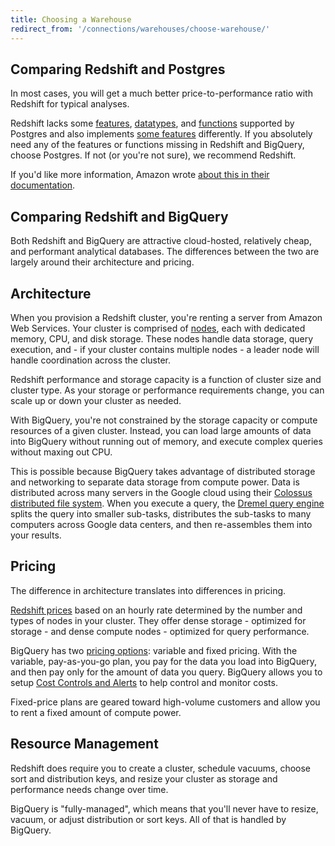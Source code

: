 ```yaml
---
title: Choosing a Warehouse
redirect_from: '/connections/warehouses/choose-warehouse/'
---
```


## Comparing Redshift and Postgres

In most cases, you will get a much better price-to-performance ratio with Redshift for typical analyses.

Redshift lacks some [features](http://docs.aws.amazon.com/redshift/latest/dg/c_unsupported-postgresql-features.html), [datatypes](http://docs.aws.amazon.com/redshift/latest/dg/c_unsupported-postgresql-datatypes.html), and [functions](http://docs.aws.amazon.com/redshift/latest/dg/c_unsupported-postgresql-functions.html) supported by Postgres and also implements [some features](http://docs.aws.amazon.com/redshift/latest/dg/c_redshift-sql-implementated-differently.html) differently. If you absolutely need any of the features or functions missing in Redshift and BigQuery, choose Postgres. If not (or you're not sure), we recommend Redshift.

If you'd like more information, Amazon wrote [about this in their documentation](http://docs.aws.amazon.com/redshift/latest/dg/c_redshift-and-postgres-sql.html).

## Comparing Redshift and BigQuery

Both Redshift and BigQuery are attractive cloud-hosted, relatively cheap, and performant analytical databases. The differences between the two are largely around their architecture and pricing.

## Architecture

When you provision a Redshift cluster, you're renting a server from Amazon Web Services. Your cluster is comprised of [nodes](http://docs.aws.amazon.com/redshift/latest/dg/c_high_level_system_architecture.html), each with dedicated memory, CPU, and disk storage. These nodes handle data storage, query execution, and - if your cluster contains multiple nodes - a leader node will handle coordination across the cluster.

Redshift performance and storage capacity is a function of cluster size and cluster type. As your storage or performance requirements change, you can scale up or down your cluster as needed.

With BigQuery, you're not constrained by the storage capacity or compute resources of a given cluster. Instead, you can load large amounts of data into BigQuery without running out of memory, and execute complex queries without maxing out CPU.

This is possible because BigQuery takes advantage of distributed storage and networking to separate data storage from compute power. Data is distributed across many servers in the Google cloud using their [Colossus distributed file system](https://cloud.google.com/blog/big-data/2016/01/bigquery-under-the-hood). When you execute a query, the [Dremel query engine](https://cloud.google.com/blog/big-data/2016/01/bigquery-under-the-hood) splits the query into smaller sub-tasks, distributes the sub-tasks to many computers across Google data centers, and then re-assembles them into your results.

## Pricing

The difference in architecture translates into differences in pricing.

[Redshift prices](https://aws.amazon.com/redshift/pricing/) based on an hourly rate determined by the number and types of nodes in your cluster. They offer dense storage - optimized for storage - and dense compute nodes - optimized for query performance.

BigQuery has two [pricing options](https://cloud.google.com/bigquery/pricing): variable and fixed pricing. With the variable, pay-as-you-go plan, you pay for the data you load into BigQuery, and then pay only for the amount of data you query. BigQuery allows you to setup [Cost Controls and Alerts](https://cloud.google.com/bigquery/cost-controls) to help control and monitor costs.

Fixed-price plans are geared toward high-volume customers and allow you to rent a fixed amount of compute power.

## Resource Management

Redshift does require you to create a cluster, schedule vacuums, choose sort and distribution keys, and resize your cluster as storage and performance needs change over time.

BigQuery is "fully-managed", which means that you'll never have to resize, vacuum, or adjust distribution or sort keys. All of that is handled by BigQuery.
